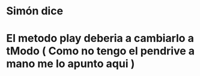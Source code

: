 # Simón dice
# El metodo play deberia a cambiarlo a tModo ( Como no tengo el pendrive a mano me lo apunto aqui )
